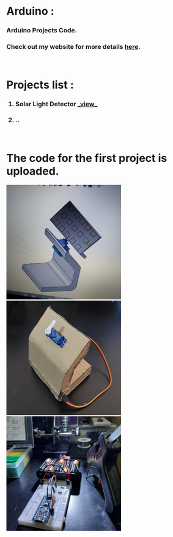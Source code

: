 # Arduino :
<h3>Arduino Projects Code.</h3>
<h3>Check out my website for more details <a href='https://ard-uno.netlify.app'>here</a>.</h3> 
<br>
<h1>Projects list :</h1>
<ol>
    <h3><li>Solar Light Detector <a href='https://ard-uno.netlify.app/projects/solar-panel'> _view_ </a></li></h3>
    <h3><li>..</li></h3>
</ol>
<br>
<h1>The code for the first project is uploaded.</h1>
<div>
    <img src="demos/solar-panel-1.jpg" width="300" height="300">
    <img src="demos/solar-panel-2.jpg" width="300" height="300">
    <img src="demos/solar-panel-3.jpg" width="300" height="300">
</div>
